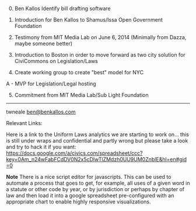 0. Ben Kallos Identify bill drafting software

1. Introduction for Ben Kallos to Shamus/Issa Open Government Foundation

2. Testimony from MIT Media Lab on June 6, 2014 (Minimally from Dazza, maybe someone better)

3. Introduction to Boston in order to move forward as two city solution for CiviCommons on Legislation/Laws

4. Create working group to create "best" model for NYC

  A - MVP for Legislation/Legal hosting

5. Commitment from MIT Media Lab/Sub Light Foundation 
----

twneale
ben@benkallos.com


Relevant Links:

Here is a link to the Uniform Laws analytics we are starting to work on... this is still under wraps and confidential and partly wrong but please take a look and try to hack it if  you want:
https://docs.google.com/a/civics.com/spreadsheet/ccc?key=0Am_n24wFabFCdDV0N2x5cDlwTlZMdzh0UU9UM0ZnblE&hl=en#gid=0 

**Note** There is a nice script editor for javascripts.  This can be used to automate a process that goes to get, for example, all uses of a given word in a statute or other code by year, or by jurisdiction or perhaps by chapter of law and then load it into a google spreadsheet pre-configured with an appropriate chart to enable highly responsive visualizations.  
